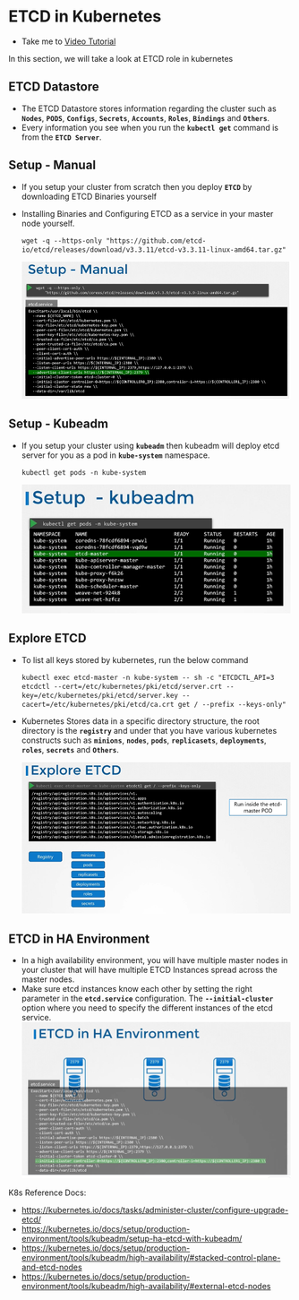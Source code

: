 # ETCD in Kubernetes

- Take me to [Video Tutorial](https://kodekloud.com/topic/etcd-in-kubernetes/)

In this section, we will take a look at ETCD role in kubernetes

## ETCD Datastore

- The ETCD Datastore stores information regarding the cluster such as **`Nodes`**, **`PODS`**, **`Configs`**, **`Secrets`**, **`Accounts`**, **`Roles`**, **`Bindings`** and **`Others`**.
- Every information you see when you run the **`kubectl get`** command is from the **`ETCD Server`**.

## Setup - Manual

- If you setup your cluster from scratch then you deploy **`ETCD`** by downloading ETCD Binaries yourself
- Installing Binaries and Configuring ETCD as a service in your master node yourself.

  ```
  wget -q --https-only "https://github.com/etcd-io/etcd/releases/download/v3.3.11/etcd-v3.3.11-linux-amd64.tar.gz"
  ```

  ![etcd](../../images/etcd.PNG)
  
## Setup - Kubeadm

- If you setup your cluster using **`kubeadm`** then kubeadm will deploy etcd server for you as a pod in **`kube-system`** namespace.

  ```
  kubectl get pods -n kube-system
  ```

  ![etcd1](../../images/etcd1.PNG)

## Explore ETCD

- To list all keys stored by kubernetes, run the below command

  ```
  kubectl exec etcd-master -n kube-system -- sh -c "ETCDCTL_API=3 etcdctl --cert=/etc/kubernetes/pki/etcd/server.crt --key=/etc/kubernetes/pki/etcd/server.key --cacert=/etc/kubernetes/pki/etcd/ca.crt get / --prefix --keys-only"
  ```

- Kubernetes Stores data in a specific directory structure, the root directory is the **`registry`** and under that you have various kubernetes constructs such as **`minions`**, **`nodes`**, **`pods`**, **`replicasets`**, **`deployments`**, **`roles`**, **`secrets`** and **`Others`**.
  
  ![etcdctl1](../../images/etcdctl1.PNG)

## ETCD in HA Environment

- In a high availability environment, you will have multiple master nodes in your cluster that will have multiple ETCD Instances spread across the master nodes.
- Make sure etcd instances know each other by setting the right parameter in the **`etcd.service`** configuration. The **`--initial-cluster`** option where you need to specify the different instances of the etcd service.
     ![etcd-ha](../../images/etcd-ha.PNG)

K8s Reference Docs:

- <https://kubernetes.io/docs/tasks/administer-cluster/configure-upgrade-etcd/>
- <https://kubernetes.io/docs/setup/production-environment/tools/kubeadm/setup-ha-etcd-with-kubeadm/>
- <https://kubernetes.io/docs/setup/production-environment/tools/kubeadm/high-availability/#stacked-control-plane-and-etcd-nodes>
- <https://kubernetes.io/docs/setup/production-environment/tools/kubeadm/high-availability/#external-etcd-nodes>
